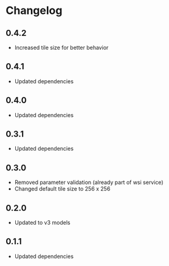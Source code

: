 # Changelog

## 0.4.2

- Increased tile size for better behavior

## 0.4.1

- Updated dependencies

## 0.4.0

- Updated dependencies

## 0.3.1

- Updated dependencies

## 0.3.0

- Removed parameter validation (already part of wsi service)
- Changed default tile size to 256 x 256

## 0.2.0

- Updated to v3 models

## 0.1.1

- Updated dependencies
